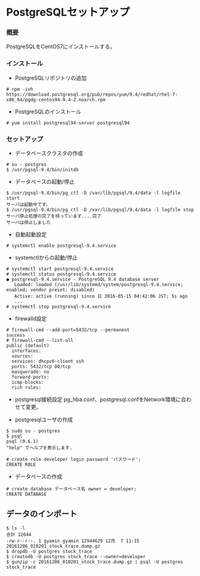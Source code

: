 # PostgreSQLセットアップ

### 概要
PostgreSQLをCentOS7にインストールする。

### インストール

+ PostgreSQLリポジトリの追加
```
# rpm -ivh https://download.postgresql.org/pub/repos/yum/9.4/redhat/rhel-7-x86_64/pgdg-centos94-9.4-2.noarch.rpm
```

+ PostgreSQLのインストール
```
# yum install postgresql94-server postgresql94
```

### セットアップ
+ データベースクラスタの作成
```
# su - postgres
$ /usr/pgsql-9.4/bin/initdb 
```

+ データベースの起動/停止
```
$ /usr/pgsql-9.4/bin/pg_ctl -D /var/lib/pgsql/9.4/data -l logfile start
サーバは起動中です。
$ /usr/pgsql-9.4/bin/pg_ctl -D /var/lib/pgsql/9.4/data -l logfile stop
サーバ停止処理の完了を待っています....完了
サーバは停止しました
```

+ 自動起動設定
```
# systemctl enable postgresql-9.4.service
```

+ systemctlからの起動/停止
```
# systemctl start postgresql-9.4.service
# systemctl status postgresql-9.4.service
● postgresql-9.4.service - PostgreSQL 9.4 database server
   Loaded: loaded (/usr/lib/systemd/system/postgresql-9.4.service; enabled; vendor preset: disabled)
   Active: active (running) since 日 2016-05-15 04:42:06 JST; 5s ago
   ...
# systemctl stop postgresql-9.4.service
```

+ firewalld設定
```
# firewall-cmd --add-port=5432/tcp --permanent
success
# firewall-cmd --list-all
public (default)
  interfaces: 
  sources: 
  services: dhcpv6-client ssh
  ports: 5432/tcp 80/tcp
  masquerade: no
  forward-ports: 
  icmp-blocks: 
  rich rules: 
```

+ postgresql接続設定
pg_hba.conf、postgresql.confをNetwork環境に合わせて変更。

+ postgresqlユーザの作成
```
$ sudo su - postgres
$ psql
psql (9.6.1)
"help" でヘルプを表示します.

# create role developer login password 'パスワード';
CREATE ROLE
```

+ データベースの作成
```
# create database データベース名 owner = developer;
CREATE DATABASE
```

## データのインポート
```
$ ls -l
合計 12644
-rw-r--r--. 1 gyamin gyamin 12944629 12月  7 11:15 20161206_010201_stock_trace.dump.gz
$ dropdb -U postgres stock_trace
$ createdb -U postgres stock_trace --owner=developer
$ gunzip -c 20161206_010201_stock_trace.dump.gz | psql -U postgres stock_trace
```